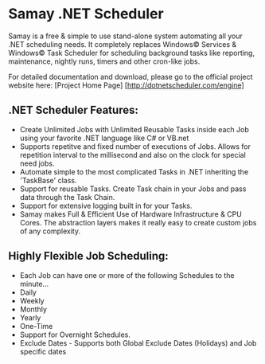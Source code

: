 Samay .NET Scheduler
====================

Samay is a free & simple to use stand-alone system automating all your .NET scheduling needs. It completely replaces Windows© Services & Windows© Task Scheduler for scheduling background tasks like reporting, maintenance, nightly runs, timers and other cron-like jobs. 

For detailed documentation and download, please go to the official project website here:
[Project Home Page] [http://dotnetscheduler.com/engine]


.NET Scheduler Features:
------------------------

* Create Unlimited Jobs with Unlimited Reusable Tasks inside each Job using your favorite .NET language like C# or VB.net
* Supports repetitve and fixed number of executions of Jobs. Allows for repetition interval to the millisecond and also on the clock for special need jobs.
* Automate simple to the most complicated Tasks in .NET inheriting the 'TaskBase' class.
* Support for reusable Tasks. Create Task chain in your Jobs and pass data through the Task Chain.
* Support for extensive logging built in for your Tasks.
* Samay makes Full & Efficient Use of Hardware Infrastructure & CPU Cores. The abstraction layers makes it really easy to create custom jobs of any complexity.

Highly Flexible Job Scheduling:
-------------------------------

* Each Job can have one or more of the following Schedules to the minute...
* Daily
* Weekly
* Monthly
* Yearly
* One-Time
* Support for Overnight Schedules.
* Exclude Dates - Supports both Global Exclude Dates (Holidays) and Job specific dates


